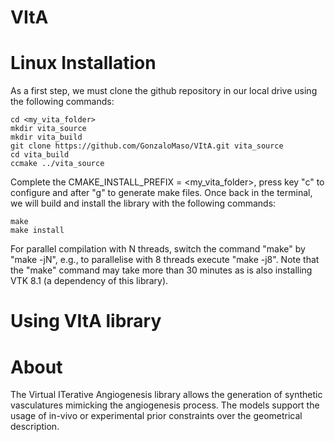 # VItA

# Linux Installation

As a first step, we must clone the github repository in our local drive using the following commands:

    cd <my_vita_folder>
    mkdir vita_source
    mkdir vita_build
    git clone https://github.com/GonzaloMaso/VItA.git vita_source
    cd vita_build
    ccmake ../vita_source

Complete the CMAKE_INSTALL_PREFIX = <my_vita_folder>, press key "c" to configure and after "g" to generate make files. Once back in the terminal, we will build and install the library with the following commands:

    make
    make install

For parallel compilation with N threads, switch the command "make" by "make -jN", e.g., to parallelise with 8 threads execute "make -j8". Note that the "make" command may take more than 30 minutes as is also installing VTK 8.1 (a dependency of this library).



# Using VItA library



# About

The Virtual ITerative Angiogenesis library allows the generation of synthetic vasculatures mimicking the angiogenesis process. The models support the usage of in-vivo or experimental prior constraints over the geometrical description.
